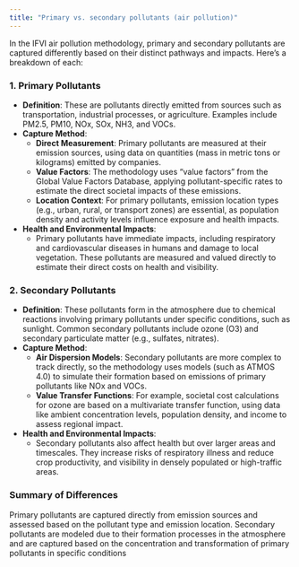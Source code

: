 ```yaml
---
title: "Primary vs. secondary pollutants (air pollution)"
---
```


In the IFVI air pollution methodology, primary and secondary pollutants are captured differently based on their distinct pathways and impacts. Here’s a breakdown of each:

### 1. Primary Pollutants

- **Definition**: These are pollutants directly emitted from sources such as transportation, industrial processes, or agriculture. Examples include PM2.5, PM10, NOx, SOx, NH3, and VOCs.
- **Capture Method**:
  - **Direct Measurement**: Primary pollutants are measured at their emission sources, using data on quantities (mass in metric tons or kilograms) emitted by companies.
  - **Value Factors**: The methodology uses “value factors” from the Global Value Factors Database, applying pollutant-specific rates to estimate the direct societal impacts of these emissions.
  - **Location Context**: For primary pollutants, emission location types (e.g., urban, rural, or transport zones) are essential, as population density and activity levels influence exposure and health impacts.
- **Health and Environmental Impacts**:
  - Primary pollutants have immediate impacts, including respiratory and cardiovascular diseases in humans and damage to local vegetation. These pollutants are measured and valued directly to estimate their direct costs on health and visibility.

### 2. Secondary Pollutants

- **Definition**: These pollutants form in the atmosphere due to chemical reactions involving primary pollutants under specific conditions, such as sunlight. Common secondary pollutants include ozone (O3) and secondary particulate matter (e.g., sulfates, nitrates).
- **Capture Method**:
  - **Air Dispersion Models**: Secondary pollutants are more complex to track directly, so the methodology uses models (such as ATMOS 4.0) to simulate their formation based on emissions of primary pollutants like NOx and VOCs.
  - **Value Transfer Functions**: For example, societal cost calculations for ozone are based on a multivariate transfer function, using data like ambient concentration levels, population density, and income to assess regional impact.
- **Health and Environmental Impacts**:
  - Secondary pollutants also affect health but over larger areas and timescales. They increase risks of respiratory illness and reduce crop productivity, and visibility in densely populated or high-traffic areas.

### Summary of Differences

Primary pollutants are captured directly from emission sources and assessed based on the pollutant type and emission location. Secondary pollutants are modeled due to their formation processes in the atmosphere and are captured based on the concentration and transformation of primary pollutants in specific conditions
